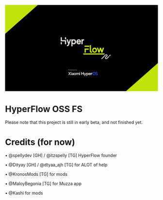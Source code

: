 <img src=https://raw.githubusercontent.com/Dityay/Dityay/refs/heads/main/HyperFlow.png>

# HyperFlow OSS FS

Please note that this project is still in early beta, and not finished yet.

# Credits (for now)

• @spellydev [GH] / @itzspelly [TG] HyperFlow founder

• @Dityay [GH] / @dtyaa_ajh [TG] for ALOT of help

• @KronosMods [TG] for mods

• @MaloyBegonia [TG] for Muzza app

• @Kashi for mods
